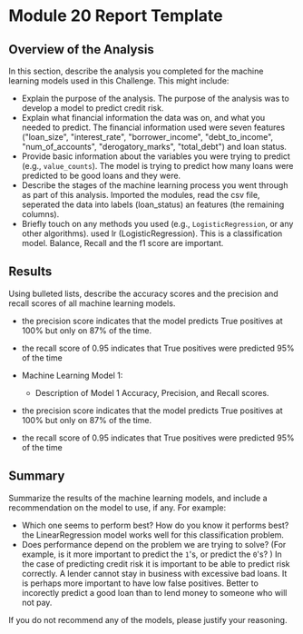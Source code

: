 # Module 20 Report Template

## Overview of the Analysis

In this section, describe the analysis you completed for the machine learning models used in this Challenge. This might include:

* Explain the purpose of the analysis.
The purpose of the analysis was to develop a model to predict credit risk.
* Explain what financial information the data was on, and what you needed to predict.
The financial information used were seven features ("loan_size", "interest_rate", "borrower_income",  "debt_to_income",  "num_of_accounts",  "derogatory_marks", "total_debt") and loan status. 
* Provide basic information about the variables you were trying to predict (e.g., `value_counts`).
The model is trying to predict how many loans were predicted to be good loans and they were. 
* Describe the stages of the machine learning process you went through as part of this analysis.
Imported the modules, read the csv file, seperated the data into labels (loan_status) an features (the remaining columns).
* Briefly touch on any methods you used (e.g., `LogisticRegression`, or any other algorithms).
used lr (LogisticRegression). This is a classification model. Balance, Recall and the f1 score are important.

## Results

Using bulleted lists, describe the accuracy scores and the precision and recall scores of all machine learning models.
* the precision score indicates that the model predicts True positives at 100% but only on 87% of the time.
* the recall score of 0.95 indicates that True positives were predicted 95% of the time 

* Machine Learning Model 1:
    * Description of Model 1 Accuracy, Precision, and Recall scores.
* the precision score indicates that the model predicts True positives at 100% but only on 87% of the time.
* the recall score of 0.95 indicates that True positives were predicted 95% of the time 
## Summary

Summarize the results of the machine learning models, and include a recommendation on the model to use, if any. For example:

* Which one seems to perform best? How do you know it performs best?
the LinearRegression model works well for this classification problem.
* Does performance depend on the problem we are trying to solve? (For example, is it more important to predict the `1`'s, or predict the `0`'s? )
In the case of predicting credit risk it is important to be able to predict risk correctly. A lender cannot stay in business with excessive bad loans.
It is perhaps more important to have low false positives. Better to incorectly predict a good loan than to lend money to someone who will not pay.

If you do not recommend any of the models, please justify your reasoning.

